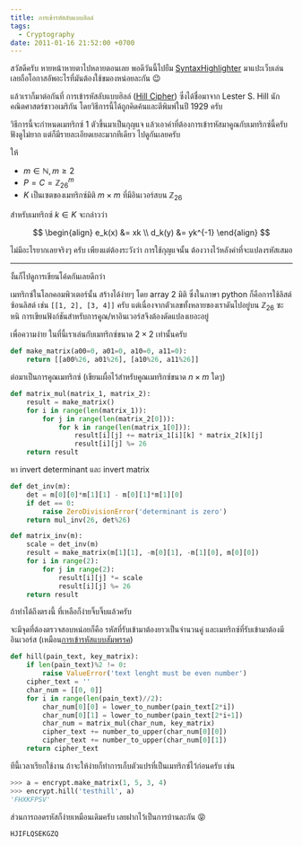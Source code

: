 ```yaml
---
title: การเข้ารหัสลับแบบฮิลล์
tags:
  - Cryptography
date: 2011-01-16 21:52:00 +0700
---
```


สวัสดีครับ หายหน้าหายตาไปหลายตอนเลย พอดีวันนี้ไปยืม [SyntaxHighlighter][] มาแปะเว็บเล่น เลยถือโอกาสอัพอะไรที่มันต้องใช้ขมองหน่อยละกัน 😉

แล้วเราก็มาต่อกันที่ การเข้ารหัสลับแบบฮิลล์ ([Hill Cipher][]) ซึ่งได้ชื่อมาจาก Lester S. Hill นักคณิตศาสตร์ชาวอเมริกัน โดยวิธีการนี้ได้ถูกคิดค้นและตีพิมพ์ในปี 1929 ครับ

วิธีการนี้จะกำหนดเมทริกซ์ 1 ตัวขึ้นมาเป็นกุญแจ แล้วเอาคำที่ต้องการเข้ารหัสมาคูณกับเมทริกซ์นี้ครับ ฟังดูไม่ยาก แต่ก็มีรายละเอียดเยอะมากทีเดียว ไปดูกันเลยครับ

ให้

- $m \in \mathbb{N}, m \ge 2$
- $P = C = \mathbb{Z}_{26}^m$
- $K$ เป็นเซตของเมทริกซ์มิติ $m \times m$ ที่มีอินเวอร์สบน $\mathbb{Z}_{26}$

สำหรับเมทริกซ์ $k \in K$ จะกล่าวว่า

$$
\begin{align}
e_k(x) &= xk \\
d_k(y) &= yk^{-1}
\end{align}
$$

ไม่มีอะไรยากเลยจริงๆ ครับ เพียงแต่ต้องระวังว่า การใช้กุญแจนั้น ต้องวางไว้หลังคำที่จะแปลงรหัสเสมอ

---

งั้นก็ไปดูการเขียนโค้ดกันเลยดีกว่า

เมทริกซ์ในโลกคอมพิวเตอร์นั้น สร้างได้ง่ายๆ โดย array 2 มิติ ซึ่งในภาษา python ก็คือการใช้ลิสต์ซ้อนลิสต์ เช่น `[[1, 2], [3, 4]]` ครับ แต่เนื่องจากตัวเลขทั้งหลายของเราดันไปอยู่บน $\mathbb{Z}_{26}$ ซะหนิ การเขียนฟังก์ชันสำหรับการคูณ/หาอินเวอร์สจึงต้องดัดแปลงเยอะอยู่

เพื่อความง่าย ในที่นี้เราเล่นกับเมทริกซ์ขนาด $2 \times 2$ เท่านั้นครับ

``` python
def make_matrix(a00=0, a01=0, a10=0, a11=0):
    return [[a00%26, a01%26], [a10%26, a11%26]]
```

ต่อมาเป็นการคูณเมทริกซ์ (เขียนเผื่อไว้สำหรับคูณเมทริกซ์ขนาด $n \times m$ ใดๆ)

``` python
def matrix_mul(matrix_1, matrix_2):
    result = make_matrix()
    for i in range(len(matrix_1)):
        for j in range(len(matrix_2[0])):
            for k in range(len(matrix_1[0])):
                result[i][j] += matrix_1[i][k] * matrix_2[k][j]
                result[i][j] %= 26
    return result
```

หา invert determinant และ invert matrix

``` python
def det_inv(m):
    det = m[0][0]*m[1][1] - m[0][1]*m[1][0]
    if det == 0:
        raise ZeroDivisionError('determinant is zero')
    return mul_inv(26, det%26)

def matrix_inv(m):
    scale = det_inv(m)
    result = make_matrix(m[1][1], -m[0][1], -m[1][0], m[0][0])
    for i in range(2):
        for j in range(2):
            result[i][j] *= scale
            result[i][j] %= 26
    return result
```

ถ้าทำได้ถึงตรงนี้ ที่เหลือก็ง่ายจิ๊บจิ๊บแล้วครับ

จะมีจุดที่ต้องตรวจสอบหน่อยก็คือ รหัสที่รับเข้ามาต้องยาวเป็นจำนวนคู่ และเมทริกซ์ที่รับเข้ามาต้องมีอินเวอร์ส (เหมือน[การเข้ารหัสแบบสัมพรรค][self affine cipher])


``` python
def hill(pain_text, key_matrix):
    if len(pain_text)%2 != 0:
        raise ValueError('text lenght must be even number')
    cipher_text = ''
    char_num = [[0, 0]]
    for i in range(len(pain_text)//2):
        char_num[0][0] = lower_to_number(pain_text[2*i])
        char_num[0][1] = lower_to_number(pain_text[2*i+1])
        char_num = matrix_mul(char_num, key_matrix)
        cipher_text += number_to_upper(char_num[0][0])
        cipher_text += number_to_upper(char_num[0][1])
    return cipher_text
```

ทีนี้เวลาเรียกใช้งาน ถ้าจะให้ง่ายก็ทำการเก็บตัวแปรที่เป็นเมทริกซ์ไว้ก่อนครับ เช่น

``` python
>>> a = encrypt.make_matrix(1, 5, 3, 4)
>>> encrypt.hill('testhill', a)
'FHXKFPSV'
```

ส่วนการถอดรหัสก็ง่ายเหมือนเดิมครับ เลยฝากไว้เป็นการบ้านละกัน 😝

```
HJIFLQSEKGZQ
```


[self affine cipher]: /2010/11/21/affine-cipher.html

[SyntaxHighlighter]: //alexgorbatchev.com/SyntaxHighlighter/
[Hill Cipher]: //en.wikipedia.org/wiki/Hill_cipher
